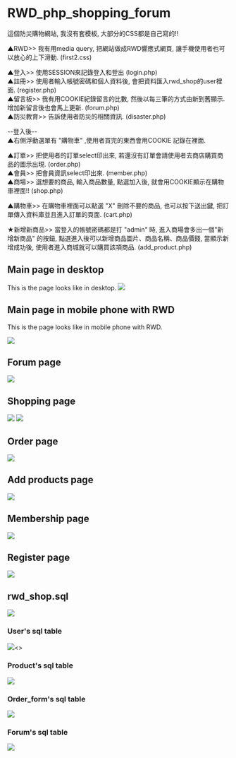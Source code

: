 # RWD_php_shopping_forum
這個防災購物網站, 我沒有套模板, 大部分的CSS都是自己寫的!! 

▲RWD>>		我有用media query, 把網站做成RWD響應式網頁, 讓手機使用者也可以放心的上下滑動. (first2.css)

▲登入>>	使用SESSION來記錄登入和登出 (login.php) <br/>
▲註冊>>	使用者輸入帳號密碼和個人資料後, 會把資料匯入rwd_shop的user裡面. (register.php)<br/>
▲留言板>>	我有用COOKIE紀錄留言的比數, 然後以每三筆的方式由新到舊顯示. 增加新留言後也會馬上更新. (forum.php)<br/>
▲防災教育>>	告訴使用者防災的相關資訊. (disaster.php)<br/>


--登入後--<br/>
▲右側浮動選單有 "購物車" ,使用者買完的東西會用COOKIE 記錄在裡面.<br/>

▲訂單>>	把使用者的訂單select印出來, 若還沒有訂單會請使用者去商店購買商品的圖示出現. (order.php)<br/>
▲會員>>	把會員資訊select印出來.  (member.php)<br/>
▲商場>>	選想要的商品, 輸入商品數量, 點選加入後, 就會用COOKIE顯示在購物車裡面!! (shop.php)<br/>

▲購物車>>	在購物車裡面可以點選 "X" 刪除不要的商品, 也可以按下送出鍵, 把訂單傳入資料庫並且進入訂單的頁面. (cart.php)<br/>


★新增新商品>>	當登入的帳號密碼都是打 "admin" 時, 進入商場會多出一個"新增新商品" 的按鈕, 
		點選進入後可以新增商品圖片、商品名稱、商品價錢, 當顯示新增成功後, 使用者進入商城就可以購買該項商品. (add_product.php)
## Main page in desktop
This is the page looks like in desktop.
![](https://github.com/a1233z/rwd_cookie_forum_website/blob/3667e267a06b63273b71d4633b499168a1a694b5/github_images/0.png)
## Main page in mobile phone with RWD
This is the page looks like in mobile phone with RWD.

![](https://github.com/a1233z/rwd_cookie_forum_website/blob/3667e267a06b63273b71d4633b499168a1a694b5/github_images/7.png)

## Forum page
![](https://github.com/a1233z/rwd_cookie_forum_website/blob/3667e267a06b63273b71d4633b499168a1a694b5/github_images/1.png)

## Shopping page
![](https://github.com/a1233z/rwd_cookie_forum_website/blob/master/github_images/2.png)
![](https://github.com/a1233z/rwd_cookie_forum_website/blob/3667e267a06b63273b71d4633b499168a1a694b5/github_images/3.png)

## Order page
![](https://github.com/a1233z/rwd_cookie_forum_website/blob/master/github_images/4.png)

## Add products page
![](https://github.com/a1233z/rwd_cookie_forum_website/blob/master/github_images/5.png)

## Membership page
![](https://github.com/a1233z/rwd_cookie_forum_website/blob/master/github_images/6.png)

## Register page
![](https://github.com/a1233z/rwd_cookie_forum_website/blob/master/github_images/8.png)

## rwd_shop.sql
![](https://github.com/a1233z/rwd_cookie_forum_website/blob/master/github_images/9.png)

### User's sql table
![](https://github.com/a1233z/rwd_cookie_forum_website/blob/master/github_images/10.png)<>

### Product's sql table
![](https://github.com/a1233z/rwd_cookie_forum_website/blob/master/github_images/11.png)

### Order_form's sql table
![](https://github.com/a1233z/rwd_cookie_forum_website/blob/master/github_images/12.png)

### Forum's sql table
![](https://github.com/a1233z/rwd_cookie_forum_website/blob/master/github_images/13.png)
